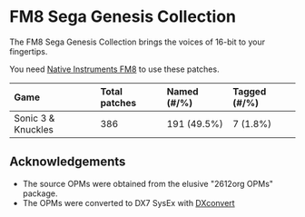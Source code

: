 # FM8 Sega Genesis Collection

The FM8 Sega Genesis Collection brings the voices of 16-bit to your fingertips.

You need [Native Instruments FM8](http://www.native-instruments.com/en/products/komplete/synths-samplers/fm8/pricing/)
to use these patches.

| Game               | Total patches |  Named (#/%) | Tagged (#/%) |
| :----------------- | :------------ |  :---------- | :----------- |
| Sonic 3 & Knuckles | 386           |  191 (49.5%) | 7 (1.8%)     |

## Acknowledgements

* The source OPMs were obtained from the elusive "2612org OPMs" package.
* The OPMs were converted to DX7 SysEx with [DXconvert](http://dxconvert.martintarenskeen.nl/)
